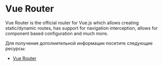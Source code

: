 # Vue Router

Vue Router is the official router for Vue.js which allows creating static/dynamic routes, has support for navigation interception, allows for component based configuration and much more.

Для получения дополнительной информации посетите следующие ресурсы:

- [Vue Router](https://router.vuejs.org/)
